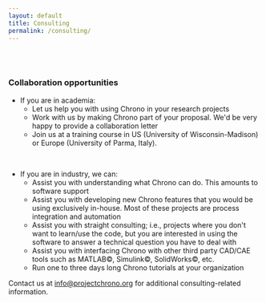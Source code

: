 ```yaml
---
layout: default
title: Consulting
permalink: /consulting/
---
```


<br>
<br>

### Collaboration opportunities
   

- If you are in academia:
  - Let us help you with using Chrono in your research projects
  - Work with us by making Chrono part of your proposal. We'd be very happy to provide a collaboration letter
  - Join us at a training course in US (University of Wisconsin-Madison) or Europe (University of Parma, Italy).
  
<br>
  
- If you are in industry, we can:
  - Assist you with understanding what Chrono can do. This amounts to software support
  - Assist you with developing new Chrono features that you would be using exclusively in-house. Most of these projects are process integration and automation
  - Assist you with straight consulting; i.e., projects where you don't want to learn/use the code, but you are interested in using the software to answer a technical question you have to deal with
  - Assist you with interfacing Chrono with other third party CAD/CAE tools such as MATLAB&copy;, Simulink&copy;, SolidWorks&copy;, etc.
  - Run one to three days long Chrono tutorials at your organization
  
  
  
Contact us at <info@projectchrono.org> for additional consulting-related information.
